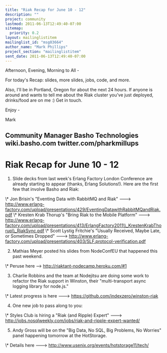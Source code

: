 ```yaml
---
title: "Riak Recap for June 10 - 12"
description: ""
project: community
lastmod: 2011-06-13T12:49:40-07:00
sitemap:
  priority: 0.2
layout: mailinglistitem
mailinglist_id: "msg03664"
author_name: "Mark Phillips"
project_section: "mailinglistitem"
sent_date: 2011-06-13T12:49:40-07:00
---
```



Afternoon, Evening, Morning to All -

For today's Recap: slides, more slides, jobs, code, and more.

Also, I'll be in Portland, Oregon for about the next 24 hours. If
anyone is around and wants to tell me about the Riak cluster you've
just deployed, drinks/food are on me :) Get in touch.

Enjoy -

Mark

Community Manager
Basho Technologies
wiki.basho.com
twitter.com/pharkmillups
----------------------------------

Riak Recap for June 10 - 12
=====================

1) Slide decks from last week's Erlang Factory London Conference are
already starting to appear (thanks, Erlang Solutions!). Here are the
first few that involve Basho and Riak:

\\* Jon Brisin's "Eventing Data with RabbitMQ and Riak" ---&gt;
http://www.erlang-factory.com/upload/presentations/429/EventingDatawithRabbitMQandRiak.pdf
\\* Kresten Krab Thorup's "Bring Riak to the Mobile Platform" ---&gt;
http://www.erlang-factory.com/upload/presentations/413/ErlangFactory2011\\_KrestenKrabThorup\\_RiakSync.pdf
\\* Scott Lystig Fritchie's "Usually Received, Maybe Late, or Sometimes
Dropped" ---&gt; 
http://www.erlang-factory.com/upload/presentations/403/SLF.protocol-verification.pdf

2) Mathias Meyer posted his slides from NodeConfEU that happened this
past weekend.

\\* Peruse here --&gt; http://riaktant-nodecamp.heroku.com/#1

3) Charlie Robbins and the team at Nodejitsu are doing some work to
refactor the Riak support in Winston, their "multi-transport async
logging library for node.js."

\\* Latest progress is here ---&gt; https://github.com/indexzero/winston-riak

4) One new job to pass along to you:

\\* Styles Club is hiring a "Riak (and Ripple) Expert" ---&gt;
http://jobs.nosqlweekly.com/jobs/riak-and-ripple-expert-wanted/

5) Andy Gross will be on the "Big Data, No SQL, Big Problems, No
Worries" panel happening tomorrow at the HotStorage.

\\* Details here ---&gt; http://www.usenix.org/events/hotstorage11/tech/

